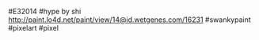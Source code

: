 #E32014 #hype by shi http://paint.lo4d.net/paint/view/14@id.wetgenes.com/16231 #swankypaint #pixelart #pixel 